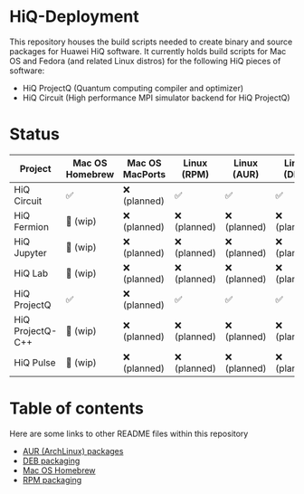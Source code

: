 # HiQ-Deployment

This repository houses the build scripts needed to create binary and source packages for Huawei HiQ software. It
currently holds build scripts for Mac OS and Fedora (and related Linux distros) for the following HiQ pieces of
software:

- HiQ ProjectQ (Quantum computing compiler and optimizer)
- HiQ Circuit (High performance MPI simulator backend for HiQ ProjectQ)


# Status

| Project          | Mac OS Homebrew | Mac OS MacPorts | Linux (RPM)  | Linux (AUR)  | Linux (DEB)  | Windows (Chocolatey) |
|------------------|-----------------|-----------------|--------------|--------------|--------------|----------------------|
| HiQ Circuit      | ✅              | ❌ (planned)    | ✅           | ✅           | ✅           | ❌                   |
| HiQ Fermion      | 🚧 (wip)        | ❌ (planned)    | ❌ (planned) | ❌ (planned) | ❌ (planned) | ❌                   |
| HiQ Jupyter      | 🚧 (wip)        | ❌ (planned)    | ❌ (planned) | ❌ (planned) | ❌ (planned) | ❌                   |
| HiQ Lab          | 🚧 (wip)        | ❌ (planned)    | ❌ (planned) | ❌ (planned) | ❌ (planned) | ❌                   |
| HiQ ProjectQ     | ✅              | ❌ (planned)    | ✅           | ✅           | ✅           | ❌                   |
| HiQ ProjectQ-C++ | 🚧 (wip)        | ❌ (planned)    | ❌ (planned) | ❌ (planned) | ❌ (planned) | ❌                   |
| HiQ Pulse        | 🚧 (wip)        | ❌ (planned)    | ❌ (planned) | ❌ (planned) | ❌ (planned) | ❌                   |

# Table of contents

Here are some links to other README files within this repository

  - [AUR (ArchLinux) packages](aur/README.md)
  - [DEB packaging](deb/README.md)
  - [Mac OS Homebrew](Formula/README.md)
  - [RPM packaging](rpm/README.md)

